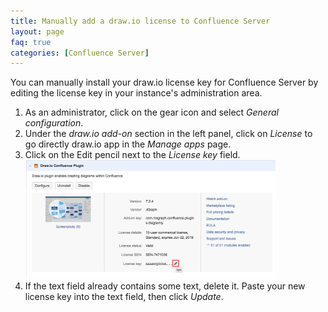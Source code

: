 ```yaml
---
title: Manually add a draw.io license to Confluence Server
layout: page
faq: true
categories: [Confluence Server]
---
```


You can manually install your draw.io license key for Confluence Server by editing the license key in your instance's administration area.

1. As an administrator, click on the gear icon and select _General configuration_.
2. Under the _draw.io add-on_ section in the left panel, click on _License_ to go directly draw.io app in the _Manage apps_ page.
3. Click on the Edit pencil next to the _License key_ field.
<br /><img src="/assets/img/blog/edit-drawio-license-confluence-server.png" style="width=100%;max-width:400px;height:auto;" alt="Edit the License key to manually add a draw.io license">
4. If the text field already contains some text, delete it. Paste your new license key into the text field, then click _Update_.
